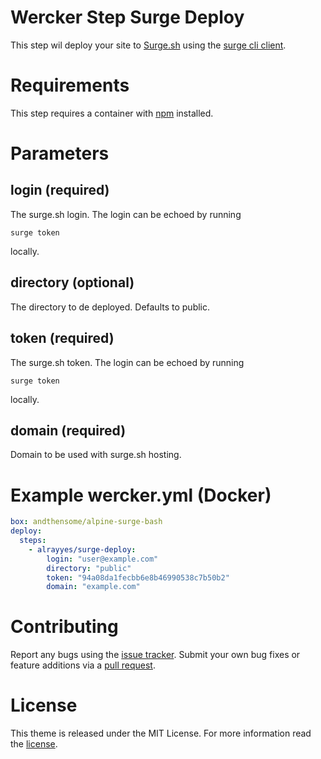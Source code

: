 # Wercker Step Surge Deploy

This step wil deploy your site to [Surge.sh](https://surge.sh/) using the [surge cli client](https://www.npmjs.com/package/surge).

# Requirements

This step requires a container with [npm](https://www.npmjs.com/) installed.

# Parameters

## login (required)

The surge.sh login. The login can be echoed by running

```shell
surge token
```

locally.

## directory (optional)

The directory to de deployed. Defaults to public.

## token (required)

The surge.sh token. The login can be echoed by running

```shell
surge token
```

locally.

## domain (required)

Domain to be used with surge.sh hosting.

# Example wercker.yml (Docker)

```yml
box: andthensome/alpine-surge-bash
deploy:
  steps:
    - alrayyes/surge-deploy:
        login: "user@example.com"
        directory: "public"
        token: "94a08da1fecbb6e8b46990538c7b50b2"
        domain: "example.com"
```

# Contributing

Report any bugs using the [issue tracker][issue_tracker]. Submit your own bug fixes or feature additions via a [pull request][pull_request].

# License

This theme is released under the MIT License. For more information read the [license][license].

[issue_tracker]: https://github.com/alrayyes/wercker-surge-deploy-step/issues
[pull_request]: https://github.com/alrayyes/wercker-surge-deploy-step/pulls
[license]: https://github.com/alrayyes/wercker-surge-deploy-step/blob/master/LICENSE.md